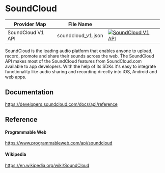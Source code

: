 # SoundCloud

| Provider Map      | File Name          |                                                                                                                                                                                                                                             |
|-------------------|--------------------|---------------------------------------------------------------------------------------------------------------------------------------------------------------------------------------------------------------------------------------------|
| SoundCloud V1 API | soundcloud_v1.json | [![SoundCloud V1 API](https://d233zlhvpze22y.cloudfront.net/github/AddBitScoopXSmall.png)](https://bitscoop.com/maps/create?source=https://raw.githubusercontent.com/bitscooplabs/provider-maps/master/soundcloud/soundcloud_v1.json) |

SoundCloud is the leading audio platform that enables anyone to upload, record, promote and share their sounds across the web. The SoundCloud API makes most of the SoundCloud features from SoundCloud.com available to app developers. With the help of its SDKs it's easy to integrate functionality like audio sharing and recording directly into iOS, Android and web apps.

## Documentation
https://developers.soundcloud.com/docs/api/reference

## Reference

#### Programmable Web
https://www.programmableweb.com/api/soundcloud

#### Wikipedia
https://en.wikipedia.org/wiki/SoundCloud
